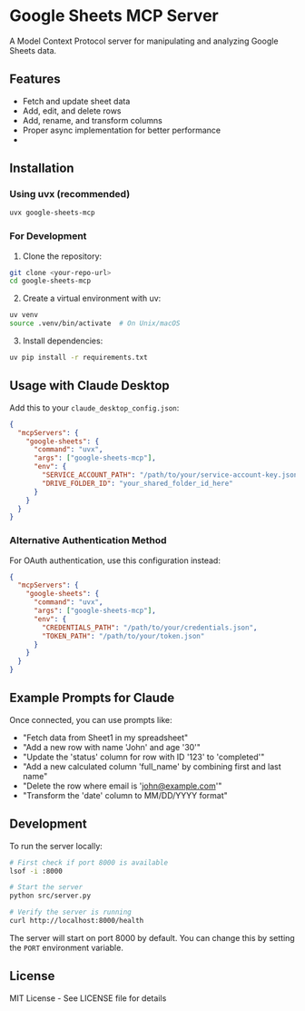 # Google Sheets MCP Server

A Model Context Protocol server for manipulating and analyzing Google Sheets data.

## Features

- Fetch and update sheet data
- Add, edit, and delete rows
- Add, rename, and transform columns
- Proper async implementation for better performance
- 

## Installation

### Using uvx (recommended)

```bash
uvx google-sheets-mcp
```

### For Development

1. Clone the repository:
```bash
git clone <your-repo-url>
cd google-sheets-mcp
```

2. Create a virtual environment with uv:
```bash
uv venv
source .venv/bin/activate  # On Unix/macOS
```

3. Install dependencies:
```bash
uv pip install -r requirements.txt
```

## Usage with Claude Desktop

Add this to your `claude_desktop_config.json`:

```json
{
  "mcpServers": {
    "google-sheets": {
      "command": "uvx",
      "args": ["google-sheets-mcp"],
      "env": {
        "SERVICE_ACCOUNT_PATH": "/path/to/your/service-account-key.json",
        "DRIVE_FOLDER_ID": "your_shared_folder_id_here"
      }
    }
  }
}
```

### Alternative Authentication Method

For OAuth authentication, use this configuration instead:

```json
{
  "mcpServers": {
    "google-sheets": {
      "command": "uvx",
      "args": ["google-sheets-mcp"],
      "env": {
        "CREDENTIALS_PATH": "/path/to/your/credentials.json",
        "TOKEN_PATH": "/path/to/your/token.json"
      }
    }
  }
}
```

## Example Prompts for Claude

Once connected, you can use prompts like:

- "Fetch data from Sheet1 in my spreadsheet"
- "Add a new row with name 'John' and age '30'"
- "Update the 'status' column for row with ID '123' to 'completed'"
- "Add a new calculated column 'full_name' by combining first and last name"
- "Delete the row where email is 'john@example.com'"
- "Transform the 'date' column to MM/DD/YYYY format"

## Development

To run the server locally:

```bash
# First check if port 8000 is available
lsof -i :8000

# Start the server
python src/server.py

# Verify the server is running
curl http://localhost:8000/health
```

The server will start on port 8000 by default. You can change this by setting the `PORT` environment variable.

## License

MIT License - See LICENSE file for details
